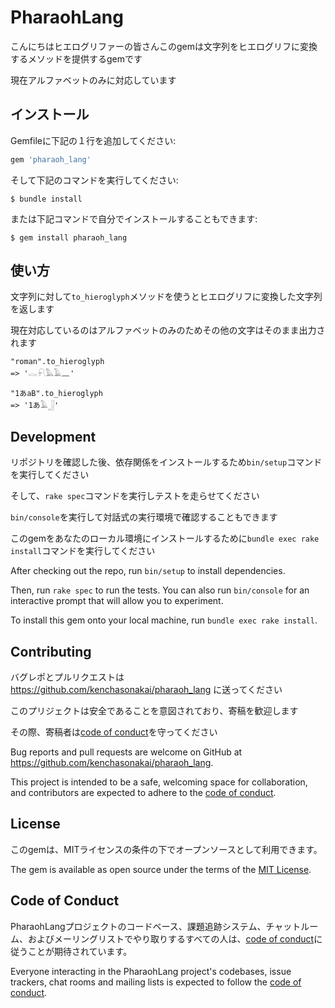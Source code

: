 # PharaohLang
こんにちはヒエログリファーの皆さんこのgemは文字列をヒエログリフに変換するメソッドを提供するgemです

現在アルファベットのみに対応しています

## インストール

Gemfileに下記の１行を追加してください:

```ruby
gem 'pharaoh_lang'
```

そして下記のコマンドを実行してください:

    $ bundle install

または下記コマンドで自分でインストールすることもできます:

    $ gem install pharaoh_lang

## 使い方
文字列に対して`to_hieroglyph`メソッドを使うとヒエログリフに変換した文字列を返します

現在対応しているのはアルファベットのみのためその他の文字はそのまま出力されます
```
"roman".to_hieroglyph
=> '𓂋𓍯𓅓𓄿𓈖'

"1あaB".to_hieroglyph
=> '1あ𓄿𓃀'
```
## Development

リポジトリを確認した後、依存関係をインストールするため`bin/setup`コマンドを実行してください

そして、`rake spec`コマンドを実行しテストを走らせてください

`bin/console`を実行して対話式の実行環境で確認することもできます

このgemをあなたのローカル環境にインストールするために`bundle exec rake install`コマンドを実行してください

After checking out the repo, run `bin/setup` to install dependencies. 

Then, run `rake spec` to run the tests. You can also run `bin/console` for an interactive prompt that will allow you to experiment.

To install this gem onto your local machine, run `bundle exec rake install`.

## Contributing

バグレポとプルリクエストは https://github.com/kenchasonakai/pharaoh_lang に送ってください

このプリジェクトは安全であることを意図されており、寄稿を歓迎します

その際、寄稿者は[code of conduct](https://github.com/kenchasonakai/pharaoh_lang/blob/master/CODE_OF_CONDUCT.md)を守ってください

Bug reports and pull requests are welcome on GitHub at https://github.com/kenchasonakai/pharaoh_lang. 

This project is intended to be a safe, welcoming space for collaboration, and contributors are expected to adhere to the [code of conduct](https://github.com/kenchasonakai/pharaoh_lang/blob/master/CODE_OF_CONDUCT.md).

## License

このgemは、MITライセンスの条件の下でオープンソースとして利用できます。

The gem is available as open source under the terms of the [MIT License](https://opensource.org/licenses/MIT).

## Code of Conduct

PharaohLangプロジェクトのコードベース、課題追跡システム、チャットルーム、およびメーリングリストでやり取りするすべての人は、[code of conduct](https://github.com/kenchasonakai/pharaoh_lang/blob/master/CODE_OF_CONDUCT.md)に従うことが期待されています。

Everyone interacting in the PharaohLang project's codebases, issue trackers, chat rooms and mailing lists is expected to follow the [code of conduct](https://github.com/kenchasonakai/pharaoh_lang/blob/master/CODE_OF_CONDUCT.md).
